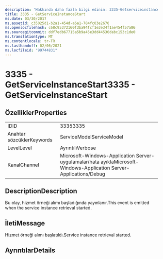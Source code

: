 ```yaml
---
description: 'Hakkında daha fazla bilgi edinin: 3335-Getserviceınstancestart'
title: 3335 - GetServiceInstanceStart
ms.date: 03/30/2017
ms.assetid: c35025d1-b2a1-454d-a6a1-784fc03e2670
ms.openlocfilehash: c68c95372160f3ba94fcf1e3e34f1ae454f57a86
ms.sourcegitcommit: ddf7edb67715a5b9a45e3dd44536dabc153c1de0
ms.translationtype: MT
ms.contentlocale: tr-TR
ms.lasthandoff: 02/06/2021
ms.locfileid: "99744831"
---
```

# <a name="3335---getserviceinstancestart"></a><span data-ttu-id="ab00b-103">3335 - GetServiceInstanceStart</span><span class="sxs-lookup"><span data-stu-id="ab00b-103">3335 - GetServiceInstanceStart</span></span>

## <a name="properties"></a><span data-ttu-id="ab00b-104">Özellikler</span><span class="sxs-lookup"><span data-stu-id="ab00b-104">Properties</span></span>  
  
|||  
|-|-|  
|<span data-ttu-id="ab00b-105">ID</span><span class="sxs-lookup"><span data-stu-id="ab00b-105">ID</span></span>|<span data-ttu-id="ab00b-106">3335</span><span class="sxs-lookup"><span data-stu-id="ab00b-106">3335</span></span>|  
|<span data-ttu-id="ab00b-107">Anahtar sözcükler</span><span class="sxs-lookup"><span data-stu-id="ab00b-107">Keywords</span></span>|<span data-ttu-id="ab00b-108">ServiceModel</span><span class="sxs-lookup"><span data-stu-id="ab00b-108">ServiceModel</span></span>|  
|<span data-ttu-id="ab00b-109">Level</span><span class="sxs-lookup"><span data-stu-id="ab00b-109">Level</span></span>|<span data-ttu-id="ab00b-110">Ayrıntılı</span><span class="sxs-lookup"><span data-stu-id="ab00b-110">Verbose</span></span>|  
|<span data-ttu-id="ab00b-111">Kanal</span><span class="sxs-lookup"><span data-stu-id="ab00b-111">Channel</span></span>|<span data-ttu-id="ab00b-112">Microsoft-Windows-Application Server-uygulamalar/hata ayıkla</span><span class="sxs-lookup"><span data-stu-id="ab00b-112">Microsoft-Windows-Application Server-Applications/Debug</span></span>|  
  
## <a name="description"></a><span data-ttu-id="ab00b-113">Description</span><span class="sxs-lookup"><span data-stu-id="ab00b-113">Description</span></span>  

 <span data-ttu-id="ab00b-114">Bu olay, hizmet örneği alımı başladığında yayınlanır.</span><span class="sxs-lookup"><span data-stu-id="ab00b-114">This event is emitted when the service instance retrieval started.</span></span>  
  
## <a name="message"></a><span data-ttu-id="ab00b-115">İleti</span><span class="sxs-lookup"><span data-stu-id="ab00b-115">Message</span></span>  

 <span data-ttu-id="ab00b-116">Hizmet örneği alımı başlatıldı.</span><span class="sxs-lookup"><span data-stu-id="ab00b-116">Service instance retrieval started.</span></span>  
  
## <a name="details"></a><span data-ttu-id="ab00b-117">Ayrıntılar</span><span class="sxs-lookup"><span data-stu-id="ab00b-117">Details</span></span>
